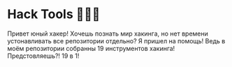# Hack Tools 🔹🐍🔹
Привет юный хакер!
Хочешь познать мир хакинга, но нет времени устонавливать все репозитории отдельно? 
Я пришел на помощь! Ведь в моём репозитории собранны 19 инструментов хакинга! Предстовляешь?! 19 в 1!
